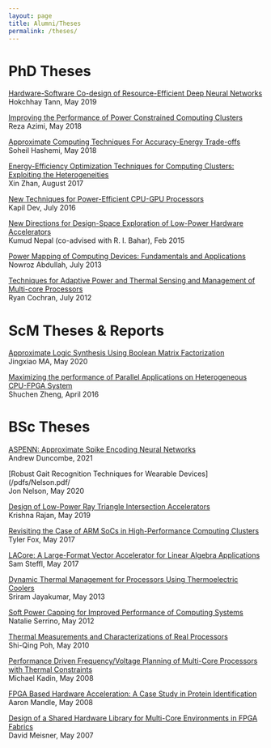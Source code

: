```yaml
---
layout: page
title: Alumni/Theses
permalink: /theses/
---
```


# PhD Theses

[Hardware-Software Co-design of Resource-Efficient Deep Neural Networks](/pdfs/chhay.pdf)\
Hokchhay Tann, May 2019

[Improving the Performance of Power Constrained Computing Clusters](/pdfs/reza_thesis.pdf)\
Reza Azimi, May 2018

[Approximate Computing Techniques For Accuracy-Energy Trade-offs](/pdfs/Soheil_thesis.pdf)\
Soheil Hashemi, May 2018

[Energy-Efficiency Optimization Techniques for Computing Clusters: Exploiting the Heterogeneities](/pdfs/Xin.pdf)\
Xin Zhan, August 2017

[New Techniques for Power-Efficient CPU-GPU Processors](/pdfs/kapil.pdf)\
Kapil Dev, July 2016

[New Directions for Design-Space Exploration of Low-Power Hardware Accelerators](/pdfs/Nepal.pdf)\
Kumud Nepal (co-advised with R. I. Bahar), Feb 2015

[Power Mapping of Computing Devices: Fundamentals and Applications](/pdfs/NowrozThesis.pdf)\
Nowroz Abdullah, July 2013

[Techniques for Adaptive Power and Thermal Sensing and Management of Multi-core Processors](/pdfs/ryan.pdf)\
Ryan Cochran, July 2012


# ScM Theses & Reports

[Approximate Logic Synthesis Using Boolean Matrix Factorization](/pdfs/jingxiao.pdf)\
Jingxiao MA, May 2020

[Maximizing the performance of Parallel Applications on Heterogeneous CPU-FPGA System](/pdfs/Shuchen's_thesis.pdf)\
Shuchen Zheng, April 2016

# BSc  Theses


[ASPENN: Approximate Spike Encoding Neural Networks](/pdfs/andrew.pdf)\
Andrew Duncombe, 2021

[Robust Gait Recognition Techniques for Wearable Devices](/pdfs/Nelson.pdf/\
Jon Nelson, May 2020


[Design of Low-Power Ray Triangle Intersection Accelerators](/pdfs/krishna.pdf)\
Krishna Rajan, May 2019

[Revisiting the Case of ARM SoCs in High-Performance Computing Clusters](/pdfs/Fox_Thesis.pdf)\
Tyler Fox, May 2017
 
[LACore: A Large-Format Vector Accelerator for Linear Algebra Applications](/pdfs/Steffl_thesis.pdf)\
Sam Steffl,  May 2017

[Dynamic Thermal Management for Processors Using Thermoelectric Coolers](/pdfs/sriram_thesis)\
Sriram Jayakumar,  May 2013


[Soft Power Capping for Improved Performance of Computing Systems](/pdfs/Natalie.pdf)\
Natalie Serrino,  May 2012

[Thermal Measurements and Characterizations of Real Processors](/pdfs/ShiQing.pdf)\
Shi-Qing Poh, May 2010

[Performance Driven Frequency/Voltage Planning of Multi-Core Processors with Thermal Constraints](/pdfs/kadin.pdf)\
Michael Kadin, May 2008

[FPGA Based Hardware Acceleration: A Case Study in Protein Identification](/pdfs/mandle.pdf)\
Aaron Mandle, May 2008

[Design of a Shared Hardware Library for Multi-Core Environments in FPGA Fabrics](/pdfs/meisner.pdf)\
David Meisner, May 2007

